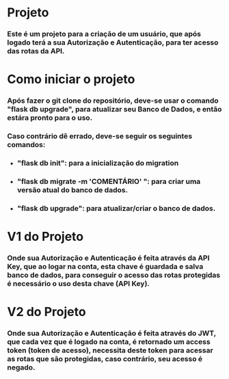 # Projeto

### Este é um projeto para a criação de um usuário, que após logado terá a sua Autorização e Autenticação, para ter acesso das rotas da API. 

#

# Como iniciar o projeto

### Após fazer o git clone do repositório, deve-se usar o comando "flask db upgrade", para atualizar seu Banco de Dados, e então estára pronto para o uso.
### Caso contrário dê errado, deve-se seguir os seguintes comandos:
- ### "flask db init": para a inicialização do migration
- ### "flask db migrate -m 'COMENTÁRIO' ": para criar uma versão atual do banco de dados.
- ### "flask db upgrade": para atualizar/criar o banco de dados. 

#

# V1 do Projeto

### Onde sua Autorização e Autenticação é feita através da API Key, que ao logar na conta, esta chave é guardada e salva banco de dados, para conseguir o acesso das rotas protegidas é necessário o uso desta chave (API Key).

#

# V2 do Projeto

### Onde sua Autorização e Autenticação é feita através do JWT, que cada vez que é logado na conta, é retornado um access token (token de acesso), necessita deste token para acessar as rotas que são protegidas, caso contrário, seu acesso é negado.

#